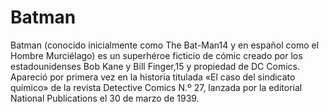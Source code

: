 # Batman
Batman (conocido inicialmente como The Bat-Man14​ y en español como el Hombre Murciélago) es un superhéroe ficticio 
de cómic creado por los estadounidenses Bob Kane y Bill Finger,15​ y propiedad de DC Comics. Apareció por primera 
vez en la historia titulada «El caso del sindicato químico» de la revista Detective Comics N.º 27,
lanzada por la editorial National Publications el 30 de marzo de 1939.
